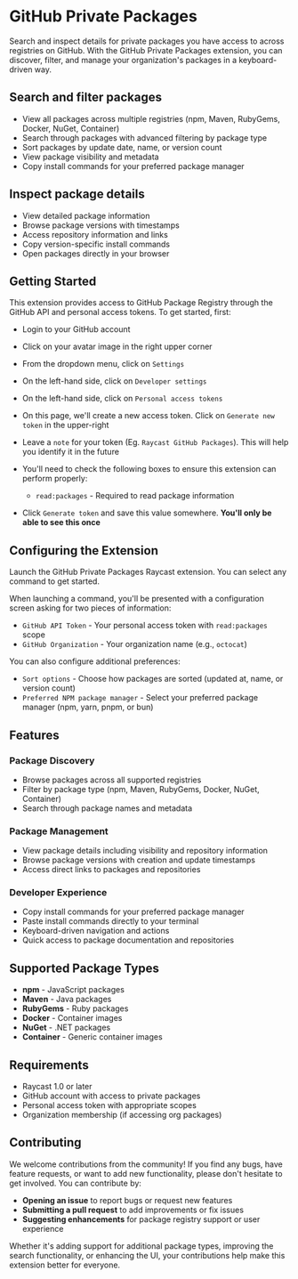 
# GitHub Private Packages
Search and inspect details for private packages you have access to across registries on GitHub.
With the GitHub Private Packages extension, you can discover, filter, and manage your organization's packages in a keyboard-driven way.

## Search and filter packages

- View all packages across multiple registries (npm, Maven, RubyGems, Docker, NuGet, Container)
- Search through packages with advanced filtering by package type
- Sort packages by update date, name, or version count
- View package visibility and metadata
- Copy install commands for your preferred package manager

## Inspect package details

- View detailed package information
- Browse package versions with timestamps
- Access repository information and links
- Copy version-specific install commands
- Open packages directly in your browser

## Getting Started

This extension provides access to GitHub Package Registry through the GitHub API and personal access tokens. To get started, first:

- Login to your GitHub account
- Click on your avatar image in the right upper corner
- From the dropdown menu, click on `Settings`
- On the left-hand side, click on `Developer settings`
- On the left-hand side, click on `Personal access tokens`
- On this page, we'll create a new access token. Click on `Generate new token` in the upper-right
- Leave a `note` for your token (Eg. `Raycast GitHub Packages`). This will help you identify it in the future
- You'll need to check the following boxes to ensure this extension can perform properly:
  - `read:packages` - Required to read package information

- Click `Generate token` and save this value somewhere. **You'll only be able to see this once**


## Configuring the Extension

Launch the GitHub Private Packages Raycast extension. You can select any command to get started.

When launching a command, you'll be presented with a configuration screen asking for two pieces of information:

- `GitHub API Token` - Your personal access token with `read:packages` scope
- `GitHub Organization` - Your organization name (e.g., `octocat`)

You can also configure additional preferences:
- `Sort options` - Choose how packages are sorted (updated at, name, or version count)
- `Preferred NPM package manager` - Select your preferred package manager (npm, yarn, pnpm, or bun)

## Features

### Package Discovery
- Browse packages across all supported registries
- Filter by package type (npm, Maven, RubyGems, Docker, NuGet, Container)
- Search through package names and metadata

### Package Management
- View package details including visibility and repository information
- Browse package versions with creation and update timestamps
- Access direct links to packages and repositories

### Developer Experience
- Copy install commands for your preferred package manager
- Paste install commands directly to your terminal
- Keyboard-driven navigation and actions
- Quick access to package documentation and repositories

## Supported Package Types

- **npm** - JavaScript packages
- **Maven** - Java packages
- **RubyGems** - Ruby packages
- **Docker** - Container images
- **NuGet** - .NET packages
- **Container** - Generic container images

## Requirements

- Raycast 1.0 or later
- GitHub account with access to private packages
- Personal access token with appropriate scopes
- Organization membership (if accessing org packages)

## Contributing

We welcome contributions from the community! If you find any bugs, have feature requests, or want to add new functionality, please don't hesitate to get involved. You can contribute by:

- **Opening an issue** to report bugs or request new features
- **Submitting a pull request** to add improvements or fix issues
- **Suggesting enhancements** for package registry support or user experience

Whether it's adding support for additional package types, improving the search functionality, or enhancing the UI, your contributions help make this extension better for everyone.